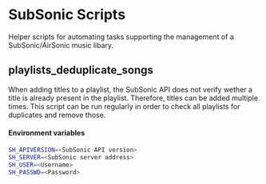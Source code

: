 # SubSonic Scripts

Helper scripts for automating tasks supporting the management of a SubSonic/AirSonic music libary.


## playlists_deduplicate_songs

When adding titles to a playlist, the SubSonic API does not verify wether a title is already present in the playlist. Therefore, titles can be added multiple times. This script can be run regularly in order to check all playlists for duplicates and remove those.

#### Environment variables

```sh
SH_APIVERSION=<SubSonic API version>
SH_SERVER=<SubSonic server address>
SH_USER=<Username>
SH_PASSWD=<Password>
```
